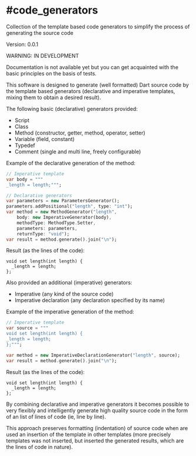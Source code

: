 #code_generators
==========

Collection of the template based code generators to simplify the process of generating the source code

Version: 0.0.1

WARNING: IN DEVELOPMENT

Documentation is not available yet but you can get acquainted with the basic principles on the basis of tests.

This software is designed to generate (well formatted) Dart source code by the template based generators (declarative and imperative templates, mixing them to obtain a desired result).

The following basic (declarative) generators provided:
- Script
- Class
- Method (constructor, getter, method, operator, setter)
- Variable (field, constant)
- Typedef
- Comment (single and multi line, freely configurable)

Example of the declarative generation of the method:

```dart
// Imperative template
var body = """
_length = length;""";

// Declarative generators
var parameters = new ParametersGenerator();
parameters.addPositional("length", type: "int");
var method = new MethodGenerator("length",
    body: new ImperativeGenerator(body),
    methodType: MethodType.Setter,
    parameters: parameters,
    returnType: "void");
var result = method.generate().join("\n");
```

Result (as the lines of the code):

```
void set length(int length) {
  _length = length;
};
```

Also provided an additional (imperative) generators:
- Imperative (any kind of the source code)
- Imperative declaration (any declaration specified by its name)

Example of the imperative generation of the method:

```dart
// Imperative template
var source = """
void set length(int length) {
_length = length;
};""";

var method = new ImperativeDeclarationGenerator("length", source);
var result = method.generate().join("\n");
```

Result (as the lines of the code):

```
void set length(int length) {
  _length = length;
};
```

By combining declarative and imperative generators it becomes possible to very flexibly and intelligently generate high quality source code in the form of an list of lines of code (ie, line by line).

This approach preserves formatting (indentation) of source code when are used an insertion of the template in other templates (more precisely templates was not inserted, but inserted the generated results, which are the lines of code in nature).
